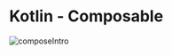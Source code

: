 # Kotlin - Composable

![composeIntro](https://github.com/aydozy/KotlinComposable/assets/104395137/20132f52-7c81-4b9c-99d2-981d7056f883)

